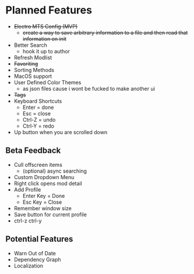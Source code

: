 # Planned Features

- ~~Electro MTS Config (MVP)~~
  - ~~create a way to save arbitrary information to a file and then read that information on init~~
- Better Search
  - hook it up to author
- Refresh Modlist
- ~~Favoriting~~
- Sorting Methods
- MacOS support
- User Defined Color Themes
  - as json files cause i wont be fucked to make another ui
- ~~Tags~~
- Keyboard Shortcuts
  - Enter = done
  - Esc = close
  - Ctrl-Z = undo
  - Ctrl-Y = redo
- Up button when you are scrolled down

## Beta Feedback
- Cull offscreen items
  - (optional) async searching
- Custom Dropdown Menu
- Right click opens mod detail
- Add Profile
  - Enter Key = Done
  - Esc Key = Close
- Remember window size
- Save button for current profile
- ctrl-z ctrl-y

## Potential Features

- Warn Out of Date
- Dependency Graph
- Localization
